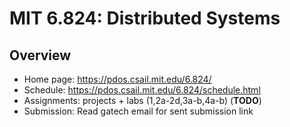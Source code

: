 # MIT 6.824: Distributed Systems

## Overview
- Home page: https://pdos.csail.mit.edu/6.824/ 
- Schedule: https://pdos.csail.mit.edu/6.824/schedule.html 
- Assignments: projects + labs (1,2a-2d,3a-b,4a-b)  (**TODO**)
- Submission: Read gatech email for sent submission link 
